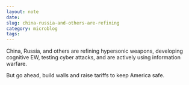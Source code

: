 ```yaml
---
layout: note
date: 
slug: china-russia-and-others-are-refining
category: microblog
tags:
---
```

China, Russia, and others are refining hypersonic weapons, developing cognitive EW, testing cyber attacks, and are actively using information warfare.

But go ahead, build walls and raise tariffs to keep America safe.

